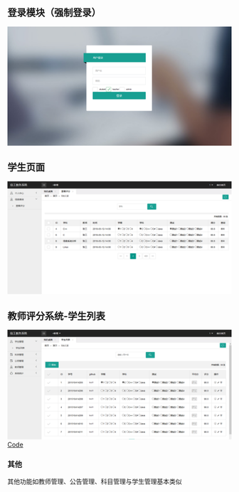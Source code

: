 ## 登录模块（强制登录）
![flow1](./login.png)
## 学生页面
![flow1](./student.png)
## 教师评分系统-学生列表
![flow1](./teacher.png)
[Code](./member-list.jsp)
### 其他
其他功能如教师管理、公告管理、科目管理与学生管理基本类似
